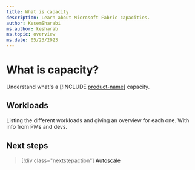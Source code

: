 ```yaml
---
title: What is capacity
description: Learn about Microsoft Fabric capacities.
author: KesemSharabi
ms.author: kesharab
ms.topic: overview
ms.date: 05/23/2023
---
```


# What is capacity?

Understand what's a [!INCLUDE [product-name](../includes/product-name.md)] capacity.

## Workloads

Listing the different workloads and giving an overview for each one. With info from PMs and devs.

## Next steps

>[!div class="nextstepaction"]
>[Autoscale](autoscale.md)
